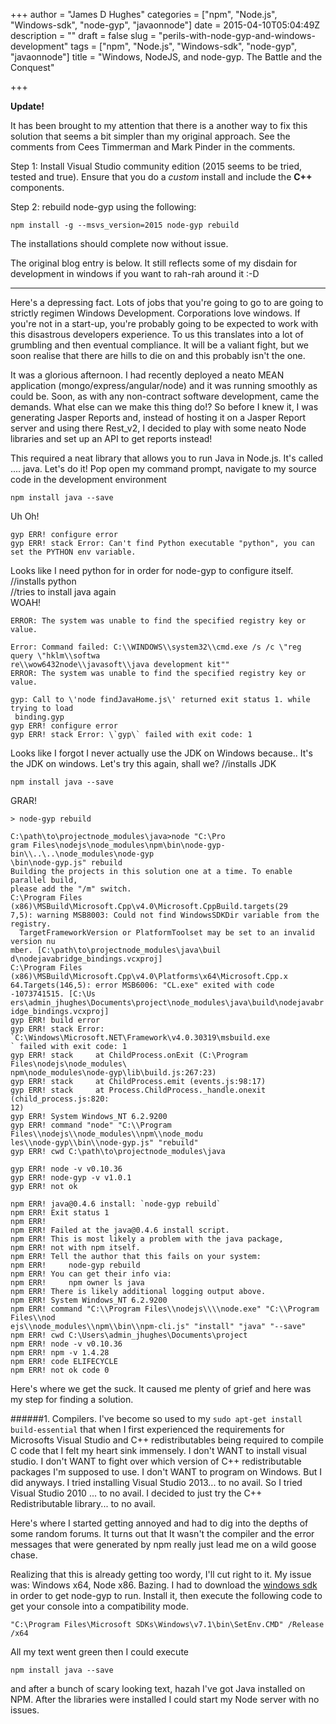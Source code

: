 +++
author = "James D Hughes"
categories = ["npm", "Node.js", "Windows-sdk", "node-gyp", "javaonnode"]
date = 2015-04-10T05:04:49Z
description = ""
draft = false
slug = "perils-with-node-gyp-and-windows-development"
tags = ["npm", "Node.js", "Windows-sdk", "node-gyp", "javaonnode"]
title = "Windows, NodeJS, and node-gyp. The Battle and the Conquest"

+++


**Update!**

It has been brought to my attention that there is a another way to fix this solution that seems a bit simpler than my original approach.
See the comments from Cees Timmerman and Mark Pinder in the comments.

Step 1: Install Visual Studio community edition (2015 seems to be tried, tested and true). Ensure that you do a *custom* install and include the **C++** components.

Step 2: rebuild node-gyp using the following:
``` 
npm install -g --msvs_version=2015 node-gyp rebuild
```
The installations should complete now without issue.

The original blog entry is below. It still reflects some of my disdain for development in windows if you want to rah-rah around it :-D

-------------------------------------------------
Here's a depressing fact.
Lots of jobs that you're going to go to are going to strictly regimen Windows Development. Corporations love windows. If you're not in a start-up, you're probably going to be expected to work with this disastrous developers experience.
To us this translates into a lot of grumbling and then eventual compliance. It will be a valiant fight, but we soon realise that there are hills to die on and this probably isn't the one.

It was a glorious afternoon. I had recently deployed a neato MEAN application (mongo/express/angular/node) and it was running smoothly as could be.  Soon, as with any non-contract software development, came the demands. What else can we make this thing do!?
So before I knew it, I was generating Jasper Reports and, instead of hosting it on a Jasper Report server and using there Rest_v2, I decided to play with some neato Node libraries and set up an API to get reports instead!

This required a neat library that allows you to run Java in Node.js. It's called .... java.
Let's do it! Pop open my command prompt, navigate to my source code in the development environment
```
npm install java --save
```
Uh Oh!
```
gyp ERR! configure error
gyp ERR! stack Error: Can't find Python executable "python", you can set the PYTHON env variable.
```
Looks like I need python for in order for node-gyp to configure itself.
//installs python<br/>
//tries to install java again<br/>
WOAH!

```
ERROR: The system was unable to find the specified registry key or value.

Error: Command failed: C:\\WINDOWS\\system32\\cmd.exe /s /c \"reg query \"hklm\\softwa
re\\wow6432node\\javasoft\\java development kit""
ERROR: The system was unable to find the specified registry key or value.

gyp: Call to \'node findJavaHome.js\' returned exit status 1. while trying to load
 binding.gyp
gyp ERR! configure error
gyp ERR! stack Error: \`gyp\` failed with exit code: 1
```

Looks like I forgot I never actually use the JDK on Windows because.. It's the JDK on windows.
Let's try this again, shall we?
//installs JDK

```
npm install java --save
```
GRAR!
```
> node-gyp rebuild

C:\path\to\projectnode_modules\java>node "C:\Pro
gram Files\nodejs\node_modules\npm\bin\node-gyp-bin\\..\..\node_modules\node-gyp
\bin\node-gyp.js" rebuild
Building the projects in this solution one at a time. To enable parallel build,
please add the "/m" switch.
C:\Program Files (x86)\MSBuild\Microsoft.Cpp\v4.0\Microsoft.CppBuild.targets(29
7,5): warning MSB8003: Could not find WindowsSDKDir variable from the registry.
  TargetFrameworkVersion or PlatformToolset may be set to an invalid version nu
mber. [C:\path\to\projectnode_modules\java\buil
d\nodejavabridge_bindings.vcxproj]
C:\Program Files (x86)\MSBuild\Microsoft.Cpp\v4.0\Platforms\x64\Microsoft.Cpp.x
64.Targets(146,5): error MSB6006: "CL.exe" exited with code -1073741515. [C:\Us
ers\admin_jhughes\Documents\project\node_modules\java\build\nodejavabr
idge_bindings.vcxproj]
gyp ERR! build error
gyp ERR! stack Error: `C:\Windows\Microsoft.NET\Framework\v4.0.30319\msbuild.exe
` failed with exit code: 1
gyp ERR! stack     at ChildProcess.onExit (C:\Program Files\nodejs\node_modules\
npm\node_modules\node-gyp\lib\build.js:267:23)
gyp ERR! stack     at ChildProcess.emit (events.js:98:17)
gyp ERR! stack     at Process.ChildProcess._handle.onexit (child_process.js:820:
12)
gyp ERR! System Windows_NT 6.2.9200
gyp ERR! command "node" "C:\\Program Files\\nodejs\\node_modules\\npm\\node_modu
les\\node-gyp\\bin\\node-gyp.js" "rebuild"
gyp ERR! cwd C:\path\to\projectnode_modules\java

gyp ERR! node -v v0.10.36
gyp ERR! node-gyp -v v1.0.1
gyp ERR! not ok

npm ERR! java@0.4.6 install: `node-gyp rebuild`
npm ERR! Exit status 1
npm ERR!
npm ERR! Failed at the java@0.4.6 install script.
npm ERR! This is most likely a problem with the java package,
npm ERR! not with npm itself.
npm ERR! Tell the author that this fails on your system:
npm ERR!     node-gyp rebuild
npm ERR! You can get their info via:
npm ERR!     npm owner ls java
npm ERR! There is likely additional logging output above.
npm ERR! System Windows_NT 6.2.9200
npm ERR! command "C:\\Program Files\\nodejs\\\\node.exe" "C:\\Program Files\\nod
ejs\\node_modules\\npm\\bin\\npm-cli.js" "install" "java" "--save"
npm ERR! cwd C:\Users\admin_jhughes\Documents\project
npm ERR! node -v v0.10.36
npm ERR! npm -v 1.4.28
npm ERR! code ELIFECYCLE
npm ERR! not ok code 0
```
Here's where we get the suck. It caused me plenty of grief and here was my step for finding a solution.

######1. Compilers.
I've become so used to my ```sudo apt-get install build-essential``` that when I first experienced the requirements for Microsofts Visual Studio and C++ redistributables being required to compile C code that I felt my heart sink immensely.
I don't WANT to install visual studio.
I don't WANT to fight over which version of C++ redistributable packages I'm supposed to use.
I don't WANT to program on Windows.
But I did anyways. I tried installing Visual Studio 2013... to no avail. So I tried Visual Studio 2010 ... to no avail.
I decided to just try the C++ Redistributable library... to no avail.

Here's where I started getting annoyed and had to dig into the depths of some random forums.  It turns out that It wasn't the compiler and the error messages that were generated by npm really just lead me on a wild goose chase.

Realizing that this is already getting too wordy, I'll cut right to it.
My issue was: Windows x64, Node x86.
Bazing.
I had to download the [windows sdk](http://www.microsoft.com/en-ca/download/details.aspx?id=3138) in order to get node-gyp to run. 
Install it, then execute the following code to get your console into a compatibility mode.
```
"C:\Program Files\Microsoft SDKs\Windows\v7.1\bin\SetEnv.CMD" /Release /x64
```
All my text went green then I could execute
```
npm install java --save
```
and after a bunch of scary looking text, hazah I've got Java installed on NPM. After the libraries were installed I could start my Node server with no issues.

